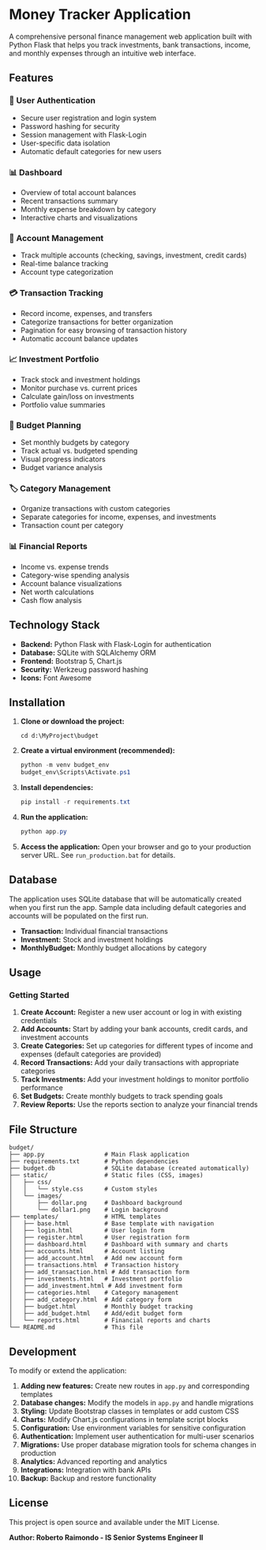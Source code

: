 # Money Tracker Application

A comprehensive personal finance management web application built with Python Flask that helps you track investments, bank transactions, income, and monthly expenses through an intuitive web interface.

## Features

### 🔐 User Authentication
- Secure user registration and login system
- Password hashing for security
- Session management with Flask-Login
- User-specific data isolation
- Automatic default categories for new users

### 📊 Dashboard
- Overview of total account balances
- Recent transactions summary
- Monthly expense breakdown by category
- Interactive charts and visualizations

### 🏦 Account Management
- Track multiple accounts (checking, savings, investment, credit cards)
- Real-time balance tracking
- Account type categorization

### 💳 Transaction Tracking
- Record income, expenses, and transfers
- Categorize transactions for better organization
- Pagination for easy browsing of transaction history
- Automatic account balance updates

### 📈 Investment Portfolio
- Track stock and investment holdings
- Monitor purchase vs. current prices
- Calculate gain/loss on investments
- Portfolio value summaries

### 📝 Budget Planning
- Set monthly budgets by category
- Track actual vs. budgeted spending
- Visual progress indicators
- Budget variance analysis

### 🏷️ Category Management
- Organize transactions with custom categories
- Separate categories for income, expenses, and investments
- Transaction count per category

### 📊 Financial Reports
- Income vs. expense trends
- Category-wise spending analysis
- Account balance visualizations
- Net worth calculations
- Cash flow analysis

## Technology Stack

- **Backend:** Python Flask with Flask-Login for authentication
- **Database:** SQLite with SQLAlchemy ORM
- **Frontend:** Bootstrap 5, Chart.js
- **Security:** Werkzeug password hashing
- **Icons:** Font Awesome

## Installation

1. **Clone or download the project:**
   ```
   cd d:\MyProject\budget
   ```

2. **Create a virtual environment (recommended):**
   ```powershell
   python -m venv budget_env
   budget_env\Scripts\Activate.ps1
   ```

3. **Install dependencies:**
   ```powershell
   pip install -r requirements.txt
   ```

4. **Run the application:**
   ```powershell
   python app.py
   ```

5. **Access the application:**
   Open your browser and go to your production server URL. See `run_production.bat` for details.

## Database

The application uses SQLite database that will be automatically created when you first run the app. Sample data including default categories and accounts will be populated on the first run.
- **Transaction:** Individual financial transactions
- **Investment:** Stock and investment holdings
- **MonthlyBudget:** Monthly budget allocations by category

## Usage

### Getting Started

1. **Create Account:** Register a new user account or log in with existing credentials
2. **Add Accounts:** Start by adding your bank accounts, credit cards, and investment accounts
3. **Create Categories:** Set up categories for different types of income and expenses (default categories are provided)
4. **Record Transactions:** Add your daily transactions with appropriate categories
5. **Track Investments:** Add your investment holdings to monitor portfolio performance
6. **Set Budgets:** Create monthly budgets to track spending goals
7. **Review Reports:** Use the reports section to analyze your financial trends

## File Structure

```
budget/
├── app.py                 # Main Flask application
├── requirements.txt       # Python dependencies
├── budget.db              # SQLite database (created automatically)
├── static/                # Static files (CSS, images)
│   ├── css/
│   │   └── style.css      # Custom styles
│   └── images/
│       ├── dollar.png     # Dashboard background
│       └── dollar1.png    # Login background
├── templates/             # HTML templates
│   ├── base.html          # Base template with navigation
│   ├── login.html         # User login form
│   ├── register.html      # User registration form
│   ├── dashboard.html     # Dashboard with summary and charts
│   ├── accounts.html      # Account listing
│   ├── add_account.html   # Add new account form
│   ├── transactions.html  # Transaction history
│   ├── add_transaction.html # Add transaction form
│   ├── investments.html   # Investment portfolio
│   ├── add_investment.html # Add investment form
│   ├── categories.html    # Category management
│   ├── add_category.html  # Add category form
│   ├── budget.html        # Monthly budget tracking
│   ├── add_budget.html    # Add/edit budget form
│   └── reports.html       # Financial reports and charts
└── README.md              # This file
```

## Development

To modify or extend the application:

1. **Adding new features:** Create new routes in `app.py` and corresponding templates
2. **Database changes:** Modify the models in `app.py` and handle migrations
3. **Styling:** Update Bootstrap classes in templates or add custom CSS
4. **Charts:** Modify Chart.js configurations in template script blocks
5. **Configuration:** Use environment variables for sensitive configuration
6. **Authentication:** Implement user authentication for multi-user scenarios
7. **Migrations:** Use proper database migration tools for schema changes in production
8. **Analytics:** Advanced reporting and analytics
9. **Integrations:** Integration with bank APIs
10. **Backup:** Backup and restore functionality

## License

This project is open source and available under the MIT License.

**Author: Roberto Raimondo - IS Senior Systems Engineer II**

